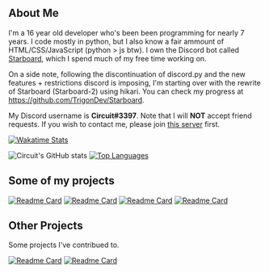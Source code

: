 ## About Me
I'm a 16 year old developer who's been been programming for nearly 7 years. I code mostly in python, but I also know a fair ammount of HTML/CSS/JavaScript (python > js btw). I own the Discord bot called [Starboard](https://top.gg/bot/700796664276844612), which I spend much of my free time working on.

On a side note, following the discontinuation of discord.py and the new features + restrictions discord is imposing, I'm starting over with the rewrite of Starboard (Starboard-2) using hikari. You can check my progress at https://github.com/TrigonDev/Starboard.

My Discord username is **Circuit#3397**. Note that I will **NOT** accept friend requests. If you wish to contact me, please join [this server](https://discord.gg/dGAzZDaTS9) first.

[![Wakatime Stats](https://wakatime.com/badge/user/3e0ed069-7498-4ab0-9b74-d5ac8e4a364b.svg)](https://wakatime.com/@3e0ed069-7498-4ab0-9b74-d5ac8e4a364b)

![Circuit's GitHub stats](https://github-readme-stats-one-bice.vercel.app/api?username=CircuitSacul&theme=dracula&show_icons=true&include_all_commits=true&count_private=true&role=OWNER,ORGANIZATION_MEMBER,COLLABORATOR)
[![Top Languages](https://github-readme-stats.vercel.app/api/top-langs/?username=CircuitSacul&show_icons=true&theme=dracula)](https://github.com/anuraghazra/github-readme-stats)

## Some of my projects
[![Readme Card](https://github-readme-stats.vercel.app/api/pin/?username=CircuitsBots&repo=Starboard&theme=dracula)](https://github.com/CircuitsBots/Starboard)
[![Readme Card](https://github-readme-stats.vercel.app/api/pin/?username=TrigonDev&repo=Starboard&theme=dracula)](https://github.com/TrigonDev/Starboard)
[![Readme Card](https://github-readme-stats.vercel.app/api/pin/?username=TrigonDev&repo=apgorm&theme=dracula)](https://github.com/TrigonDev/apgorm)
[![Readme Card](https://github-readme-stats.vercel.app/api/pin/?username=TrigonDev&repo=hikari-clusters&theme=dracula)](https://github.com/TrigonDev/hikari-clusters)

## Other Projects
Some projects I've contribued to.

[![Readme Card](https://github-readme-stats.vercel.app/api/pin/?username=magpie-dev&repo=hikari-crescent&theme=dracula)](https://github.com/magpie-dev/hikari-crescent)
[![Readme Card](https://github-readme-stats.vercel.app/api/pin/?username=Sigmanificient&repo=mCodingBot&theme=dracula)](https://github.com/Sigmanificient/mCodingBot)
